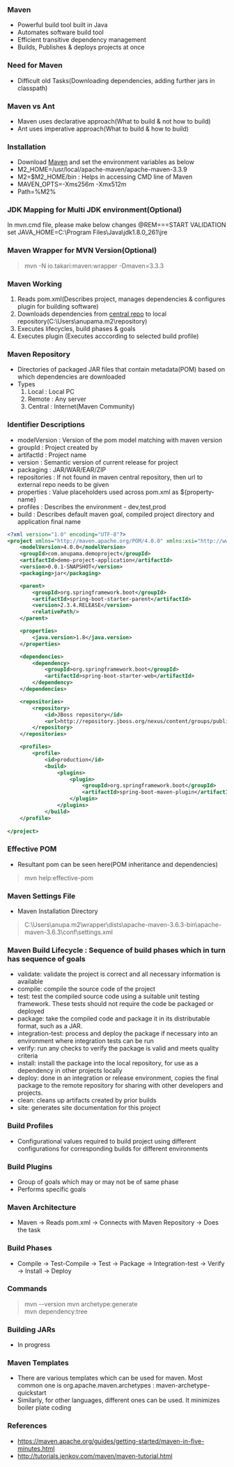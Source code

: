### Maven
* Powerful build tool built in Java 
* Automates software build tool
* Efficient transitive dependency management
* Builds, Publishes & deploys projects at once

### Need for Maven
* Difficult old Tasks(Downloading dependencies, adding further jars in classpath)

### Maven vs Ant
* Maven uses declarative approach(What to build & not how to build)
* Ant uses imperative approach(What to build & how to build)

### Installation
* Download [Maven](http://maven.apache.org/download.cgi) and set the environment variables as below
* M2_HOME=/usr/local/apache-maven/apache-maven-3.3.9
* M2=$M2_HOME/bin : Helps in accessing CMD line of Maven
* MAVEN_OPTS=-Xms256m -Xmx512m
* Path=%M2%

### JDK Mapping for Multi JDK environment(Optional)
In mvn.cmd file, please make below changes
@REM===START VALIDATION
set JAVA_HOME=C:\Program Files\Java\jdk1.8.0_261\jre

### Maven Wrapper for MVN Version(Optional)
> mvn -N io.takari:maven:wrapper -Dmaven=3.3.3

### Maven Working
1. Reads pom.xml(Describes project, manages dependencies & configures plugin for building software)
2. Downloads dependencies from [central repo](https://search.maven.org/classic/#search|ga|1|centra) to local repository(C:\Users\anupama\.m2\repository)
3. Executes lifecycles, build phases & goals
4. Executes plugin
(Executes acccording to selected build profile)

### Maven Repository
* Directories of packaged JAR files that contain metadata(POM) based on which dependencies are downloaded
* Types
    1. Local : Local PC
    2. Remote : Any server
    3. Central : Internet(Maven Community)

### Identifier Descriptions
* modelVersion : Version of the pom model matching with maven version
* groupId : Project created by
* artifactId : Project name
* version : Semantic version of current release for project
* packaging : JAR/WAR/EAR/ZIP
* repositories : If not found in maven central repository, then url to external repo needs to be given
* properties : Value placeholders used across pom.xml as ${property-name}
* profiles : Describes the environment - dev,test,prod
* build : Describes default maven goal, compiled project directory and application final name

```xml
<?xml version="1.0" encoding="UTF-8"?>
<project xmlns="http://maven.apache.org/POM/4.0.0" xmlns:xsi="http://www.w3.org/2001/XMLSchema-instance" xsi:schemaLocation="http://maven.apache.org/POM/4.0.0 https://maven.apache.org/xsd/maven-4.0.0.xsd">
	<modelVersion>4.0.0</modelVersion>
	<groupId>com.anupama.demoproject</groupId>
    <artifactId>demo-project-application</artifactId>
	<version>0.0.1-SNAPSHOT</version>
    <packaging>jar</packaging>

    <parent>
		<groupId>org.springframework.boot</groupId>
		<artifactId>spring-boot-starter-parent</artifactId>
		<version>2.3.4.RELEASE</version>
		<relativePath/>
	</parent>

    <properties>
		<java.version>1.8</java.version>
    </properties>

    <dependencies>
	    <dependency>
		    <groupId>org.springframework.boot</groupId>
		    <artifactId>spring-boot-starter-web</artifactId>
	    </dependency>
    </dependencies>

    <repositories>
        <repository>
            <id>JBoss repository</id>
            <url>http://repository.jboss.org/nexus/content/groups/public/</url>
        </repository>
    </repositories>

    <profiles>
        <profile>
            <id>production</id>
            <build>
                <plugins>
                    <plugin>
                        <groupId>org.springframework.boot</groupId>
				        <artifactId>spring-boot-maven-plugin</artifactId>
                    </plugin>
                </plugins>
            </build>
    </profile>
    
</project>
```

### Effective POM
* Resultant pom can be seen here(POM inheritance and dependencies)
> mvn help:effective-pom

### Maven Settings File
* Maven Installation Directory
> C:\Users\anupa\.m2\wrapper\dists\apache-maven-3.6.3-bin\apache-maven-3.6.3\conf\settings.xml

### Maven Build Lifecycle : Sequence of build phases which in turn has sequence of goals
* validate: validate the project is correct and all necessary information is available
* compile: compile the source code of the project
* test: test the compiled source code using a suitable unit testing framework. These tests should not require the code be packaged or deployed
* package: take the compiled code and package it in its distributable format, such as a JAR.
* integration-test: process and deploy the package if necessary into an environment where integration tests can be run
* verify: run any checks to verify the package is valid and meets quality criteria
* install: install the package into the local repository, for use as a dependency in other projects locally
* deploy: done in an integration or release environment, copies the final package to the remote repository for sharing with other developers and projects.
* clean: cleans up artifacts created by prior builds
* site: generates site documentation for this project

### Build Profiles
* Configurational values required to build project using different configurations for corresponding builds for different environments

### Build Plugins
* Group of goals which may or may not be of same phase
* Performs specific goals

### Maven Architecture
* Maven -> Reads pom.xml -> Connects with Maven Repository -> Does the task

### Build Phases
* Compile -> Test-Compile -> Test -> Package -> Integration-test -> Verify -> Install -> Deploy

### Commands
> mvn --version
> mvn archetype:generate  
> mvn dependency:tree

### Building JARs
* In progress

### Maven Templates
* There are various templates which can be used for maven. Most common one is org.apache.maven.archetypes : maven-archetype-quickstart
* Similarly, for other languages, different ones can be used. It minimizes boiler plate coding

### References
* https://maven.apache.org/guides/getting-started/maven-in-five-minutes.html
* http://tutorials.jenkov.com/maven/maven-tutorial.html

